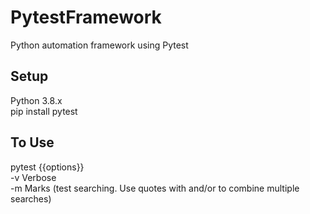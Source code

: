 # PytestFramework
Python automation framework using Pytest

## Setup
Python 3.8.x  
pip install pytest

## To Use
pytest {{options}}  
-v Verbose  
-m Marks (test searching. Use quotes with and/or to combine multiple searches)
